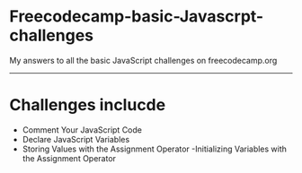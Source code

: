 # Freecodecamp-basic-Javascrpt-challenges
My answers to all the basic JavaScript challenges on freecodecamp.org

-----------------
# Challenges inclucde
- Comment Your JavaScript Code
- Declare JavaScript Variables
- Storing Values with the Assignment Operator
-Initializing Variables with the Assignment Operator
